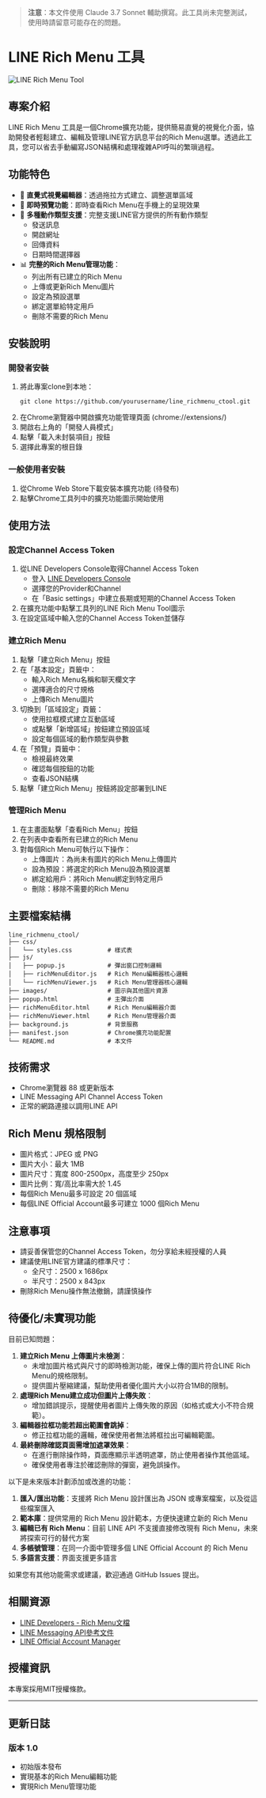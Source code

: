 > **注意**：本文件使用 Claude 3.7 Sonnet 輔助撰寫。此工具尚未完整測試，使用時請留意可能存在的問題。

# LINE Rich Menu 工具

![LINE Rich Menu Tool](images/icon128.png)

## 專案介紹

LINE Rich Menu 工具是一個Chrome擴充功能，提供簡易直覺的視覺化介面，協助開發者輕鬆建立、編輯及管理LINE官方訊息平台的Rich Menu選單。透過此工具，您可以省去手動編寫JSON結構和處理複雜API呼叫的繁瑣過程。

## 功能特色

- 📝 **直覺式視覺編輯器**：透過拖拉方式建立、調整選單區域
- 📱 **即時預覽功能**：即時查看Rich Menu在手機上的呈現效果
- 🔄 **多種動作類型支援**：完整支援LINE官方提供的所有動作類型
  - 發送訊息
  - 開啟網址
  - 回傳資料
  - 日期時間選擇器
- 📊 **完整的Rich Menu管理功能**：
  - 列出所有已建立的Rich Menu
  - 上傳或更新Rich Menu圖片
  - 設定為預設選單
  - 綁定選單給特定用戶
  - 刪除不需要的Rich Menu

## 安裝說明

### 開發者安裝
1. 將此專案clone到本地：
   ```
   git clone https://github.com/yourusername/line_richmenu_ctool.git
   ```
2. 在Chrome瀏覽器中開啟擴充功能管理頁面 (chrome://extensions/)
3. 開啟右上角的「開發人員模式」
4. 點擊「載入未封裝項目」按鈕
5. 選擇此專案的根目錄

### 一般使用者安裝
1. 從Chrome Web Store下載安裝本擴充功能 (待發布)
2. 點擊Chrome工具列中的擴充功能圖示開始使用

## 使用方法

### 設定Channel Access Token
1. 從LINE Developers Console取得Channel Access Token
   - 登入 [LINE Developers Console](https://developers.line.biz/console/)
   - 選擇您的Provider和Channel
   - 在「Basic settings」中建立長期或短期的Channel Access Token
2. 在擴充功能中點擊工具列的LINE Rich Menu Tool圖示
3. 在設定區域中輸入您的Channel Access Token並儲存

### 建立Rich Menu
1. 點擊「建立Rich Menu」按鈕
2. 在「基本設定」頁籤中：
   - 輸入Rich Menu名稱和聊天欄文字
   - 選擇適合的尺寸規格
   - 上傳Rich Menu圖片
3. 切換到「區域設定」頁籤：
   - 使用拉框模式建立互動區域
   - 或點擊「新增區域」按鈕建立預設區域
   - 設定每個區域的動作類型與參數
4. 在「預覽」頁籤中：
   - 檢視最終效果
   - 確認每個按鈕的功能
   - 查看JSON結構
5. 點擊「建立Rich Menu」按鈕將設定部署到LINE

### 管理Rich Menu
1. 在主畫面點擊「查看Rich Menu」按鈕
2. 在列表中查看所有已建立的Rich Menu
3. 對每個Rich Menu可執行以下操作：
   - 上傳圖片：為尚未有圖片的Rich Menu上傳圖片
   - 設為預設：將選定的Rich Menu設為預設選單
   - 綁定給用戶：將Rich Menu綁定到特定用戶
   - 刪除：移除不需要的Rich Menu

## 主要檔案結構

```
line_richmenu_ctool/
├── css/
│   └── styles.css          # 樣式表
├── js/
│   ├── popup.js            # 彈出窗口控制邏輯
│   ├── richMenuEditor.js   # Rich Menu編輯器核心邏輯
│   └── richMenuViewer.js   # Rich Menu管理器核心邏輯
├── images/                 # 圖示與其他圖片資源
├── popup.html              # 主彈出介面
├── richMenuEditor.html     # Rich Menu編輯器介面
├── richMenuViewer.html     # Rich Menu管理器介面
├── background.js           # 背景服務
├── manifest.json           # Chrome擴充功能配置
└── README.md               # 本文件
```

## 技術需求

- Chrome瀏覽器 88 或更新版本
- LINE Messaging API Channel Access Token
- 正常的網路連接以調用LINE API

## Rich Menu 規格限制

- 圖片格式：JPEG 或 PNG
- 圖片大小：最大 1MB
- 圖片尺寸：寬度 800-2500px，高度至少 250px
- 圖片比例：寬/高比率需大於 1.45
- 每個Rich Menu最多可設定 20 個區域
- 每個LINE Official Account最多可建立 1000 個Rich Menu

## 注意事項

- 請妥善保管您的Channel Access Token，勿分享給未經授權的人員
- 建議使用LINE官方建議的標準尺寸：
  - 全尺寸：2500 x 1686px
  - 半尺寸：2500 x 843px
- 刪除Rich Menu操作無法撤銷，請謹慎操作

## 待優化/未實現功能

目前已知問題：
1. **建立Rich Menu 上傳圖片未檢測**：
    - 未增加圖片格式與尺寸的即時檢測功能，確保上傳的圖片符合LINE Rich Menu的規格限制。
    - 提供圖片壓縮建議，幫助使用者優化圖片大小以符合1MB的限制。
2. **處理Rich Menu建立成功但圖片上傳失敗**：
    - 增加錯誤提示，提醒使用者圖片上傳失敗的原因（如格式或大小不符合規範）。
3. **編輯器拉框功能若超出範圍會跳掉**：
    - 修正拉框功能的邏輯，確保使用者無法將框拉出可編輯範圍。
4. **最終刪除確認頁面需增加遮罩效果**：  
    - 在進行刪除操作時，頁面應顯示半透明遮罩，防止使用者操作其他區域。  
    - 確保使用者專注於確認刪除的彈窗，避免誤操作。


以下是未來版本計劃添加或改進的功能：

1. **匯入/匯出功能**：支援將 Rich Menu 設計匯出為 JSON 或專案檔案，以及從這些檔案匯入
2. **範本庫**：提供常用的 Rich Menu 設計範本，方便快速建立新的 Rich Menu
3. **編輯已有 Rich Menu**：目前 LINE API 不支援直接修改現有 Rich Menu，未來將探索可行的替代方案
4. **多帳號管理**：在同一介面中管理多個 LINE Official Account 的 Rich Menu
5. **多語言支援**：界面支援更多語言

如果您有其他功能需求或建議，歡迎通過 GitHub Issues 提出。

## 相關資源

- [LINE Developers - Rich Menu文檔](https://developers.line.biz/en/docs/messaging-api/using-rich-menus/)
- [LINE Messaging API參考文件](https://developers.line.biz/en/reference/messaging-api/)
- [LINE Official Account Manager](https://manager.line.biz/)

## 授權資訊

本專案採用MIT授權條款。

---

## 更新日誌

### 版本 1.0
- 初始版本發布
- 實現基本的Rich Menu編輯功能
- 實現Rich Menu管理功能
